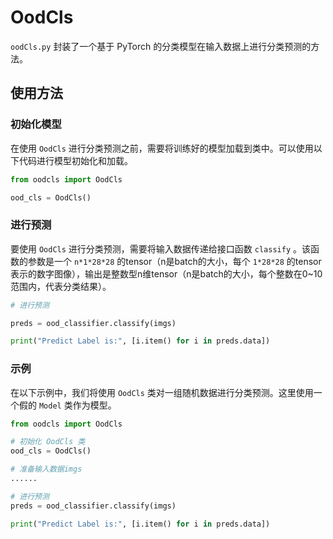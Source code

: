 # OodCls

`oodCls.py` 封装了一个基于 PyTorch 的分类模型在输入数据上进行分类预测的方法。

## 使用方法

### 初始化模型

在使用 `OodCls` 进行分类预测之前，需要将训练好的模型加载到类中。可以使用以下代码进行模型初始化和加载。

```python
from oodcls import OodCls

ood_cls = OodCls()
```

### 进行预测

要使用 `OodCls` 进行分类预测，需要将输入数据传递给接口函数 `classify` 。该函数的参数是一个 `n*1*28*28` 的tensor（n是batch的大小，每个 `1*28*28` 的tensor表示的数字图像），输出是整数型n维tensor（n是batch的大小，每个整数在0~10范围内，代表分类结果）。

```python
# 进行预测

preds = ood_classifier.classify(imgs)

print("Predict Label is:", [i.item() for i in preds.data])

```

### 示例

在以下示例中，我们将使用 `OodCls` 类对一组随机数据进行分类预测。这里使用一个假的 `Model` 类作为模型。

```python
from oodcls import OodCls

# 初始化 OodCls 类
ood_cls = OodCls()

# 准备输入数据imgs
......

# 进行预测
preds = ood_classifier.classify(imgs)

print("Predict Label is:", [i.item() for i in preds.data])
```





